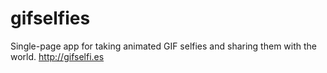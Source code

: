 gifselfies
==========

Single-page app for taking animated GIF selfies and sharing them with the world. http://gifselfi.es
